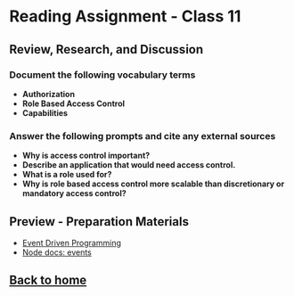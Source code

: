 # Reading Assignment - Class 11

## Review, Research, and Discussion

### Document the following vocabulary terms

- **Authorization**
- **Role Based Access Control**
- **Capabilities**

### Answer the following prompts and cite any external sources

- **Why is access control important?**
- **Describe an application that would need access control.**
- **What is a role used for?**
- **Why is role based access control more scalable than discretionary or mandatory access control?**

## Preview - Preparation Materials

- [Event Driven Programming](https://alligator.io/nodejs/event-driven-programming/)
- [Node docs: events](https://nodejs.org/api/events.html)

## [Back to home](https://dcalhoun286.github.io/reading-notes/)
